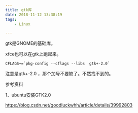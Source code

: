 ```yaml
---
title: gtk库
date: 2018-11-12 13:38:19
tags:
	- Linux

---
```




gtk是GNOME的基础库。

xfce也可以在gtk上跑起来。

```
CFLAGS+=`pkg-config --cflags --libs  gtk+-2.0`
```

注意是gtk+-2.0 ，那个加号不要缺了。不然找不到的。



参考资料

1、ubuntu安装GTK2.0

https://blog.csdn.net/goodluckwhh/article/details/39992803





